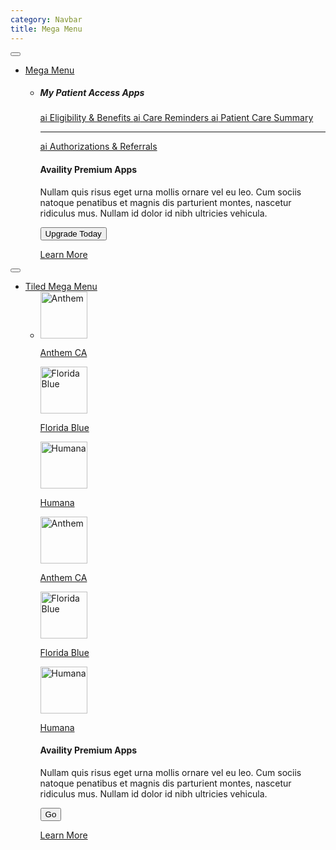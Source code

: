 ```yaml
---
category: Navbar
title: Mega Menu
---
```

<div class="docs-example">
  <nav class="navbar navbar-toggleable-sm mega-menu navbar-default" role="navigation">
    <a class="navbar-brand navbar-brand-availity" href="#">
      <div class="navbar-logo-availity" aria-label="availity logo"></div>
    </a>
    <button class="navbar-toggler navbar-toggler-right" type="button" data-toggle="collapse" data-target="#availity-example-navbar-collapse-12" aria-label="navbar toggler">
      <span class="navbar-toggler-icon"></span>
    </button>
    <div class="collapse navbar-collapse" id="availity-example-navbar-collapse-12">
      <ul class="navbar-nav mr-auto">
        <li class="nav-item dropdown">
          <a href="#" class="nav-link dropdown-toggle" data-toggle="dropdown">Mega Menu</a>
          <ul class="dropdown-menu mega-menu-default mega-menu-md" role="menu">
            <li>
              <div class="mega-menu-content">
                <h5 class="mega-menu-title">My Patient Access Apps</h5>
                <div class="list-group list-group-unstyled">
                  <a href="#" class="list-group-item">
                    <span class="app-icon app-icon-orange">ai</span> Eligibility &amp; Benefits
                  </a>
                  <a href="#" class="list-group-item">
                    <span class="app-icon app-icon-orange">ai</span> Care Reminders
                  </a>
                  <a href="#" class="list-group-item">
                    <span class="app-icon app-icon-orange">ai</span> Patient Care Summary
                  </a>
                  <hr>
                  <a href="#" class="list-group-item">
                    <span class="app-icon app-icon-orange">ai</span> Authorizations &amp; Referrals
                  </a>
                </div>
              </div>
              <div class="mega-menu-content mega-menu-feature">
                <h4>Availity Premium Apps</h4>
                <div class="row">
                  <div class="col-sm-8">
                    <p>Nullam quis risus eget urna mollis ornare vel eu leo. Cum sociis natoque penatibus et magnis dis parturient montes, nascetur ridiculus mus. Nullam id dolor id nibh ultricies vehicula.</p>
                  </div>
                  <div class="col-sm-4">
                    <button class="btn btn-primary btn-block">Upgrade Today</button>
                  </div>
                </div>
                <p><a href="#">Learn More</a></p>
              </div>
            </li>
          </ul>
        </li>
      </ul>
    </div>
  </nav>
  <nav class="navbar navbar-secondary navbar-toggleable-sm mega-menu navbar-default" role="navigation">
    <button class="navbar-toggler float-right mr-3" type="button" data-toggle="collapse" data-target="#availity-navbar-secondary" aria-label="navbar toggler">
      <span class="navbar-toggler-icon"></span>
    </button>
    <div class="collapse navbar-collapse" id="availity-navbar-secondary">
      <ul class="navbar-nav ml-auto">
        <li class="nav-item dropdown">
          <a href="#" class="nav-link dropdown-toggle" data-toggle="dropdown">Tiled Mega Menu</a>
          <ul class="dropdown-menu dropdown-menu-right mega-menu-default mega-menu-sm" role="menu">
            <li>
              <div class="mega-menu-content mega-menu-tiles">
                <div class="row">
                  <div class="col-4">
                    <a href="availity.com" target="_blank">
                      <div class="mega-menu-tile">
                        <img data-src="holder.js/75x75" height="75" alt="Anthem" class="img-responsive img-thumbnail">
                        <p>Anthem CA</p>
                        </div>
                    </a>
                  </div>
                  <div class="col-4">
                    <a href="availity.com" target="_blank">
                      <div class="mega-menu-tile">
                        <img data-src="holder.js/75x75" height="75" alt="Florida Blue" class="img-responsive img-thumbnail">
                        <p>Florida Blue</p>
                        </div>
                    </a>
                  </div>
                  <div class="col-4">
                    <a href="availity.com" target="_blank">
                      <div class="mega-menu-tile">
                        <img data-src="holder.js/75x75" height="75" alt="Humana" class="img-responsive img-thumbnail">
                        <p>Humana</p>
                        </div>
                    </a>
                  </div>
                </div>
                <div class="row">
                  <div class="col-4">
                    <a href="availity.com" target="_blank">
                      <div class="mega-menu-tile">
                        <img data-src="holder.js/75x75" height="75" alt="Anthem" class="img-responsive img-thumbnail">
                        <p>Anthem CA</p>
                        </div>
                    </a>
                  </div>
                  <div class="col-4">
                    <a href="availity.com" target="_blank">
                      <div class="mega-menu-tile">
                        <img data-src="holder.js/75x75" height="75" alt="Florida Blue" class="img-responsive img-thumbnail">
                        <p>Florida Blue</p>
                        </div>
                    </a>
                  </div>
                  <div class="col-4">
                    <a href="availity.com" target="_blank">
                      <div class="mega-menu-tile">
                        <img data-src="holder.js/75x75" height="75" alt="Humana" class="img-responsive img-thumbnail">
                        <p>Humana</p>
                        </div>
                    </a>
                  </div>
                </div>
              </div>
              <div class="mega-menu-content mega-menu-feature">
                <h4>Availity Premium Apps</h4>
                  <div class="row">
                    <div class="col-sm-8">
                      <p>Nullam quis risus eget urna mollis ornare vel eu leo. Cum sociis natoque penatibus et magnis dis parturient montes, nascetur ridiculus mus. Nullam id dolor id nibh ultricies vehicula.</p>
                    </div>
                    <div class="col-sm-4">
                      <button class="btn btn-primary btn-block">Go</button>
                    </div>
                  </div>
                <p><a href="#">Learn More</a></p>
              </div>
            </li>
          </ul>
        </li>
      </ul>
    </div>
  </nav>
</div>
